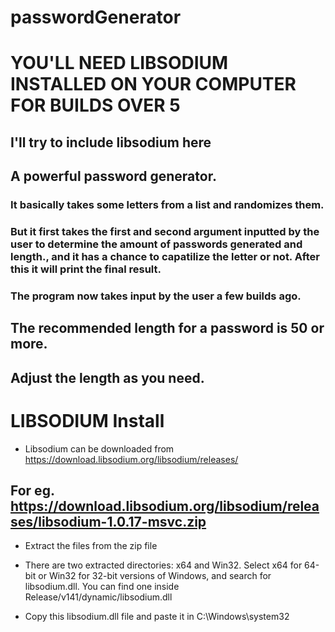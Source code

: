 # passwordGenerator

# YOU'LL NEED LIBSODIUM INSTALLED ON YOUR COMPUTER FOR BUILDS OVER 5 

## I'll try to include libsodium here

## A powerful password generator.
### It basically takes some letters from a list and randomizes them. 
### But it first takes the first and second argument inputted by the user to determine the amount of passwords generated and length., and it has a chance to capatilize the letter or not. After this it will print the final result.

### The program now takes input by the user a few builds ago.

## The recommended length for a password is 50 or more.
## Adjust the length as you need.
# LIBSODIUM Install
* Libsodium can be downloaded from https://download.libsodium.org/libsodium/releases/

## For eg. https://download.libsodium.org/libsodium/releases/libsodium-1.0.17-msvc.zip

* Extract the files from the zip file

* There are two extracted directories: x64 and Win32. Select x64 for 64-bit or Win32 for 32-bit versions of Windows, and search for libsodium.dll. You can find one inside Release/v141/dynamic/libsodium.dll

* Copy this libsodium.dll file and paste it in C:\Windows\system32
